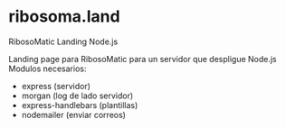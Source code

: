 # ribosoma.land
 RibosoMatic Landing Node.js

 Landing page para RibosoMatic para un servidor que despligue Node.js
 Modulos necesarios:
 - express (servidor)
 - morgan (log de lado servidor)
 - express-handlebars (plantillas)
 - nodemailer (enviar correos)
